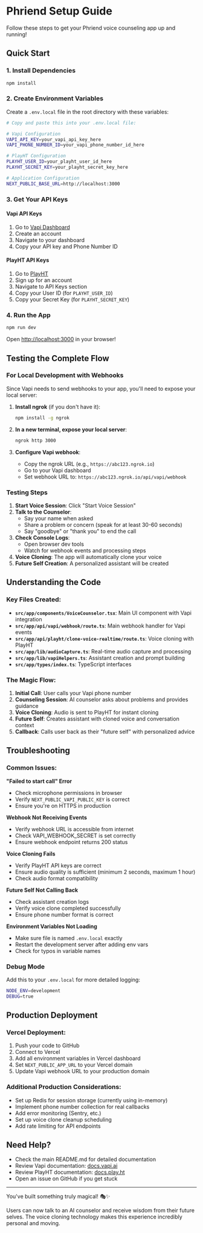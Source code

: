 # Phriend Setup Guide

Follow these steps to get your Phriend voice counseling app up and running!

## Quick Start

### 1. Install Dependencies
```bash
npm install
```

### 2. Create Environment Variables
Create a `.env.local` file in the root directory with these variables:

```bash
# Copy and paste this into your .env.local file:

# Vapi Configuration
VAPI_API_KEY=your_vapi_api_key_here
VAPI_PHONE_NUMBER_ID=your_vapi_phone_number_id_here

# PlayHT Configuration
PLAYHT_USER_ID=your_playht_user_id_here
PLAYHT_SECRET_KEY=your_playht_secret_key_here

# Application Configuration
NEXT_PUBLIC_BASE_URL=http://localhost:3000
```

### 3. Get Your API Keys

#### Vapi API Keys
1. Go to [Vapi Dashboard](https://dashboard.vapi.ai)
2. Create an account
3. Navigate to your dashboard
4. Copy your API key and Phone Number ID

#### PlayHT API Keys
1. Go to [PlayHT](https://play.ht)
2. Sign up for an account
3. Navigate to API Keys section
4. Copy your User ID (for `PLAYHT_USER_ID`)
5. Copy your Secret Key (for `PLAYHT_SECRET_KEY`)

### 4. Run the App
```bash
npm run dev
```

Open [http://localhost:3000](http://localhost:3000) in your browser!

## Testing the Complete Flow

### For Local Development with Webhooks

Since Vapi needs to send webhooks to your app, you'll need to expose your local server:

1. **Install ngrok** (if you don't have it):
   ```bash
   npm install -g ngrok
   ```

2. **In a new terminal, expose your local server**:
   ```bash
   ngrok http 3000
   ```

3. **Configure Vapi webhook**:
   - Copy the ngrok URL (e.g., `https://abc123.ngrok.io`)
   - Go to your Vapi dashboard
   - Set webhook URL to: `https://abc123.ngrok.io/api/vapi/webhook`

### Testing Steps

1. **Start Voice Session**: Click "Start Voice Session"
2. **Talk to the Counselor**: 
   - Say your name when asked
   - Share a problem or concern (speak for at least 30-60 seconds)
   - Say "goodbye" or "thank you" to end the call
3. **Check Console Logs**: 
   - Open browser dev tools
   - Watch for webhook events and processing steps
4. **Voice Cloning**: The app will automatically clone your voice
5. **Future Self Creation**: A personalized assistant will be created

## Understanding the Code

### Key Files Created:

- **`src/app/components/VoiceCounselor.tsx`**: Main UI component with Vapi integration
- **`src/app/api/vapi/webhook/route.ts`**: Main webhook handler for Vapi events
- **`src/app/api/playht/clone-voice-realtime/route.ts`**: Voice cloning with PlayHT
- **`src/app/lib/audioCapture.ts`**: Real-time audio capture and processing
- **`src/app/lib/vapiHelpers.ts`**: Assistant creation and prompt building
- **`src/app/types/index.ts`**: TypeScript interfaces

### The Magic Flow:

1. **Initial Call**: User calls your Vapi phone number
2. **Counseling Session**: AI counselor asks about problems and provides guidance
3. **Voice Cloning**: Audio is sent to PlayHT for instant cloning
4. **Future Self**: Creates assistant with cloned voice and conversation context
5. **Callback**: Calls user back as their "future self" with personalized advice

## Troubleshooting

### Common Issues:

**"Failed to start call" Error**
- Check microphone permissions in browser
- Verify `NEXT_PUBLIC_VAPI_PUBLIC_KEY` is correct
- Ensure you're on HTTPS in production

**Webhook Not Receiving Events**
- Verify webhook URL is accessible from internet
- Check VAPI_WEBHOOK_SECRET is set correctly
- Ensure webhook endpoint returns 200 status

**Voice Cloning Fails**
- Verify PlayHT API keys are correct
- Ensure audio quality is sufficient (minimum 2 seconds, maximum 1 hour)
- Check audio format compatibility

**Future Self Not Calling Back**
- Check assistant creation logs
- Verify voice clone completed successfully
- Ensure phone number format is correct

**Environment Variables Not Loading**
- Make sure file is named `.env.local` exactly
- Restart the development server after adding env vars
- Check for typos in variable names

### Debug Mode

Add this to your `.env.local` for more detailed logging:
```bash
NODE_ENV=development
DEBUG=true
```

## Production Deployment

### Vercel Deployment:
1. Push your code to GitHub
2. Connect to Vercel
3. Add all environment variables in Vercel dashboard
4. Set `NEXT_PUBLIC_APP_URL` to your Vercel domain
5. Update Vapi webhook URL to your production domain

### Additional Production Considerations:
- Set up Redis for session storage (currently using in-memory)
- Implement phone number collection for real callbacks
- Add error monitoring (Sentry, etc.)
- Set up voice clone cleanup scheduling
- Add rate limiting for API endpoints

## Need Help?

- Check the main README.md for detailed documentation
- Review Vapi documentation: [docs.vapi.ai](https://docs.vapi.ai)
- Review PlayHT documentation: [docs.play.ht](https://docs.play.ht)
- Open an issue on GitHub if you get stuck

---

You've built something truly magical! 🎭✨ 

Users can now talk to an AI counselor and receive wisdom from their future selves. The voice cloning technology makes this experience incredibly personal and moving. 